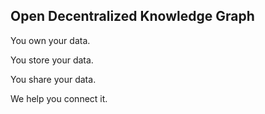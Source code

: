 ## Open Decentralized Knowledge Graph

You own your data.

You store your data.

You share your data. 

We help you connect it.


